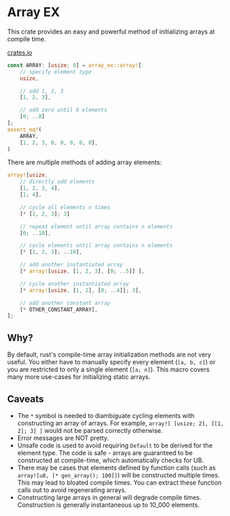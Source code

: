 # Array EX

This crate provides an easy and powerful method of initializing arrays at compile time.

[crates.io](https://crates.io/crates/array_ex)

```rust
const ARRAY: [usize; 8] = array_ex::array![
    // specify element type
    usize,

    // add 1, 2, 3
    [1, 2, 3],

    // add zero until 8 elements
    [0; ..8]
];
assert_eq!(
    ARRAY,
    [1, 2, 3, 0, 0, 0, 0, 0],
)
```

There are multiple methods of adding array elements:

```rust
array![usize,
    // directly add elements
    [1, 2, 3, 4],
    [1; 4],

    // cycle all elements n times
    [* [1, 2, 3]; 3]

    // repeat element until array contains n elements
    [0; ..10],

    // cycle elements until array contains n elements
    [* [1, 2, 3]; ..10],

    // add another instantiated array
    [* array![usize, [1, 2, 3], [0; ..5]] ],

    // cycle another instantiated array
    [* array![usize, [1, 2], [0; ..4]]; 3],

    // add another constant array
    [* OTHER_CONSTANT_ARRAY],
];
```

## Why?

By default, rust's compile-time array initialization methods are not very useful.
You either have to manually specify every element (`[a, b, c]`) or you are restricted to only a single element (`[a; n]`).
This macro covers many more use-cases for initializing static arrays.

## Caveats

- The `*` symbol is needed to diambiguate cycling elements with constructing an array of arrays.
    For example, `array![ [usize; 2], [[1, 2]; 3] ]` would not be parsed correctly otherwise.
- Error messages are NOT pretty.
- Unsafe code is used to avoid requiring `Default` to be derived for the element type. 
    The code is safe - arrays are guaranteed to be constructed at compile-time, which automatically checks for UB.
- There may be cases that elements defined by function calls (such as `array![u8, [* gen_array(); 100]]`) will be constructed multiple times.
    This may lead to bloated compile times. You can extract these function calls out to avoid regenerating arrays.
- Constructing large arrays in general will degrade compile times. Construction is generally instantaneous up to 10_000 elements.
